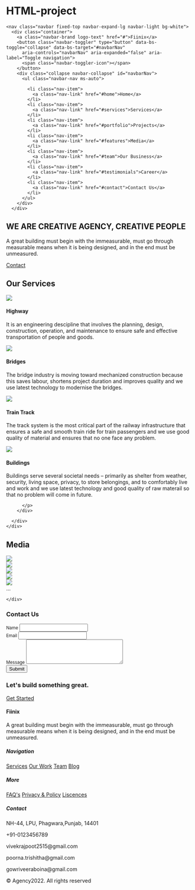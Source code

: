 # HTML-project<!doctype html>
<html lang="en">

<head>
  <meta charset="utf-8">
  <meta name="viewport" content="width=device-width, initial-scale=1">

  <link rel="stylesheet" href="https://cdn.jsdelivr.net/npm/bootstrap@4.4.1/dist/css/bootstrap.min.css"
    integrity="sha384-Vkoo8x4CGsO3+Hhxv8T/Q5PaXtkKtu6ug5TOeNV6gBiFeWPGFN9MuhOf23Q9Ifjh" crossorigin="anonymous">
  <link href='https://unpkg.com/boxicons@2.1.4/css/boxicons.min.css' rel='stylesheet'>

  <link rel="stylesheet" href="css/style.css">
  <link rel="stylesheet" href="https://cdn.jsdelivr.net/npm/swiper@8/swiper-bundle.min.css" />
  <link rel="icon" type="image/x-icon" href="img/f-icon.png">



  <title>FIINIX</title>
</head>

<body data-bs-spy="scroll" data-bs-target=".navbar">
  <div class="banner2">

    <nav class="navbar fixed-top navbar-expand-lg navbar-light bg-white">
      <div class="container">
        <a class="navbar-brand logo-text" href="#">Fiinix</a>
        <button class="navbar-toggler" type="button" data-bs-toggle="collapse" data-bs-target="#navbarNav"
          aria-controls="navbarNav" aria-expanded="false" aria-label="Toggle navigation">
          <span class="navbar-toggler-icon"></span>
        </button>
        <div class="collapse navbar-collapse" id="navbarNav">
          <ul class="navbar-nav ms-auto">

            <li class="nav-item">
              <a class="nav-link" href="#home">Home</a>
            </li>
            <li class="nav-item">
              <a class="nav-link" href="#services">Services</a>
            </li>
            <li class="nav-item">
              <a class="nav-link" href="#portfolio">Projects</a>
            </li>
            <li class="nav-item">
              <a class="nav-link" href="#features">Media</a>
            </li>
            <li class="nav-item">
              <a class="nav-link" href="#team">Our Business</a>
            </li>
            <li class="nav-item">
              <a class="nav-link" href="#testimonials">Career</a>
            </li>
            <li class="nav-item">
              <a class="nav-link" href="#contact">Contact Us</a>
            </li>
          </ul>
        </div>
      </div>
  </div>
  </nav>

  <section id="home">
    <div class="container text-center">
      <div class="row justify-content-center">
        <div class="col-md-10">
          <h1 class="text-warning display-4">WE ARE CREATIVE AGENCY, CREATIVE PEOPLE</h1>
          <p class="text-white">A great building must begin with the immeasurable, must go through measurable means when
            it is being designed, and in the end must be unmeasured.</p>
          <a href="#contact" class="btn btn-brand">Contact</a>
        </div>
      </div>
    </div>
  </section>

  <section id="services">
    <div class="container">
      <div class="row">
        <div class="col-12 section-intro">
          <h1>Our Services</h1>
          <div class="hline"></div>
        </div>
      </div>
      <div class="row">
        <div class="col-lg-4 col-sm-6 p-4">
          <div class="icon-box">
            <img src="img/highway-icon.jpg">
            <i class='bx bxs-landscape'></i>
          </div>
          <h4 class="title-sm mt-4">Highway</h4>
          <p class="cl">It is an engineering descipline that involves the planning, design, construction, operation, and
            maintenance to ensure safe and effective transportation of people and goods.</p>
        </div>
        <div class="col-lg-4 col-sm-6 p-4">
          <div class="icon-box">
            <img src="img/bridges-icon.png">
            <i class='bx bxs-coffee'></i>
          </div>
          <h4 class="title-sm mt-4">Bridges</h4>
          <p class="cl">The bridge industry is moving toward mechanized construction because this saves labour, shortens
            project duration and improves quality and we use latest technology to modernise the bridges.</p>
        </div>
        <div class="col-lg-4 col-sm-6 p-4">
          <div class="icon-box">
            <img src="img/train-track.png" <i class='bx bxs-image'></i>
          </div>
          <h4 class="title-sm mt-4">Train Track</h4>
          <p class="cl">The track system is the most critical part of the railway infrastructure that ensures a safe and
            smooth train ride for train passengers and we use good quality of material and ensures that no one face any
            problem.</p>
        </div>
        <div class="col-lg-4 col-sm-6 p-4">
          <div class="icon-box">
            <img src="img/building-icon.png">
            <i class='bx bxs-check-shield'></i>
          </div>
          <h4 class="title-sm mt-4">Buildings</h4>
          <p class="cl">Buildings serve several societal needs – primarily as shelter from weather, security, living
            space, privacy, to store belongings, and to comfortably live and work and we use latest technology and good
            quality of raw materail so that no problem will come in future.

          </p>
        </div>

      </div>
    </div>
  </section>




  <section id="Media">
    <h1 class="text-center">Media</h1>
    <div class="container1">
      <div class="swiper">
              <div class="swiper-wrapper">
          <div class="swiper-slide"><img src="img/bld1.jpg"> </div>
          <div class="swiper-slide"><img src="img/bld2.jpg"> </div>
          <div class="swiper-slide"><img src="img/brdg1.jpg"> </div>
          <div class="swiper-slide"><img src="img/brdg2.jpg"> </div>
          <div class="swiper-slide"><img src="img/trck1.jpg"> </div>
          ...
        </div>
        <div class="swiper-pagination"></div>
        <div class="swiper-button-prev"></div>
        <div class="swiper-button-next"></div>
        <div class="swiper-scrollbar"></div>
      </div>


    </div>
  </section>


  </section>


  <section id="contact">
    <div class="container">
      <div class="row align-items-center">
        <h3>Contact Us</h3>
        <div class="col-lg-4">
          <img src="img/cntct.jpg" alt="">
        </div>
        <div class="col-lg-6 offset-lg-1">
          <form>
            <div class="mb-3">
              <small>Name</small>
              <input type="text" class="form-control" id="exampleInputEmail1" aria-describedby="emailHelp">
            </div>
            <div class="mb-3">
              <small>Email</small>
              <input type="email" class="form-control" id="exampleInputEmail1" aria-describedby="emailHelp">
            </div>
            <div class="mb-3">
              <small>Message</small>
              <textarea name="" id="" cols="30" rows="4" class="form-control"></textarea>
            </div>
            <button type="submit" class="btn btn-brand">Submit</button>
          </form>
        </div>
      </div>
    </div>
  </section>

  <section id="cta" class="py-5">
    <div class="container py-4">
      <div class="row justify-content-center">
        <div class="col-md-6">
          <h3 class="text-white">Let's build something great.</h3>
        </div>
        <div class="col-auto">
          <a href="#" class="btn btn-light">Get Started</a>
        </div>
      </div>
    </div>
  </section>

  <footer>
    <div class="footer-top">
      <div class="container">
        <div class="row gy-5">
          <div class="col-md-4">
            <h4 class="logo-text">Fiinix</h4>
            <p class="text-dark">A great building must begin with the immeasurable, must go through measurable means
              when it is being designed, and in the end must be unmeasured.</p>
            <div class="social-icons">
              <a href="#"><i class="bx bxl-facebook"></i></a>
              <a href="#"><i class="bx bxl-twitter"></i></a>
              <a href="#"><i class="bx bxl-instagram"></i></a>
              <a href="#"><i class="bx bxl-github"></i></a>
            </div>
          </div>
          <div class="col-md-2">
            <h5 class="title-sm">Navigation</h5>
            <div class="footer-links">
              <a href="#">Services</a>
              <a href="#">Our Work</a>
              <a href="#">Team</a>
              <a href="#">Blog</a>
            </div>
          </div>
          <div class="col-md-2">
            <h5 class="title-sm">More</h5>
            <div class="footer-links">
              <a href="#">FAQ's</a>
              <a href="#">Privacy & Policy</a>
              <a href="#">Liscences</a>
            </div>
          </div>
          <div class="col-md-2">
            <h5 class="title-sm">Contact</h5>
            <div class="footer-links">
              <p class="mb text-dark">NH-44, LPU, Phagwara,Punjab,
                14401
              </p>
              <p class="mb text-dark">+91-0123456789</p>
              <p class="mb text-dark">vivekrajpoot2515@gmail.com</p>
              <p class="mb text-dark">poorna.trishitha@gmail.com</p>
              <p class="mb text-dark">gowriveeraboina@gmail.com</p>
            </div>
          </div>
        </div>
      </div>
    </div>
    <div class="footer-bottom">
      <div class="container">
        <div class="row justify-content-between gy-3">
          <div class="col-md-6">
            <p class="mb-0 text-dark">© Agency2022. All rights reserved</p>
          </div>
          <div class="col-auto">
            <p class="mb-0"></p>
          </div>
        </div>
      </div>
    </div>
  </footer>


  <!-- Optional JavaScript; choose one of the two! -->
  <script src="js/bootstrap.bundle.min.js"></script>
  <script src="https://cdn.jsdelivr.net/npm/swiper@8/swiper-bundle.min.js"></script>
  <script>
    const swiper = new Swiper('.swiper', {


      loop: true,


      pagination: {
        el: '.swiper-pagination',
        clickable: true,
      },


      navigation: {
        nextEl: '.swiper-button-next',
        prevEl: '.swiper-button-prev',
      },


    });

  </script>
</body>

</html>
